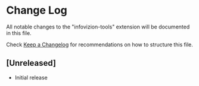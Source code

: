 # Change Log

All notable changes to the "infovizion-tools" extension will be documented in this file.

Check [Keep a Changelog](http://keepachangelog.com/) for recommendations on how to structure this file.

## [Unreleased]

- Initial release
